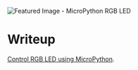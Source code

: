 
![Featured Image - MicroPython RGB LED](https://user-images.githubusercontent.com/69466026/217149072-c33ea59b-d03b-4679-a452-adcd083b70e6.jpg)  

# Writeup
[Control RGB LED using MicroPython](https://www.donskytech.com/control-rgb-led-using-micropython/).

